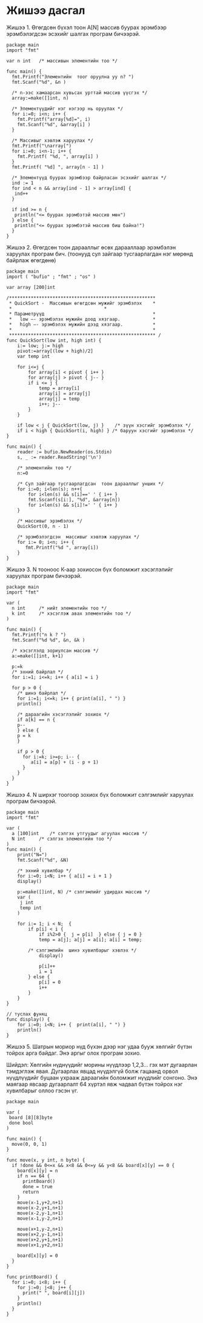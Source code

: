 # Жишээ дасгал

Жишээ 1. Өгөгдсөн бүхэл тоон А[N] массив буурах эрэмбээр эрэмбэлэгдсэн эсэхийг шалгах програм бичээрэй.

```
package main
import "fmt"

var n int 	/* массивын элементийн тоо */

func main() {
  fmt.Printf("Элементийн  тоог оруулна уу n? ")
  fmt.Scanf("%d", &n )

  /* n-ээс хамаарсан хувьсах урттай массив үүсгэх */
  array:=make([]int, n)

  /* Элементүүдийг нэг нэгээр нь оруулах */
  for i:=0; i<n; i++ {
    fmt.Printf("array[%d]=", i)
    fmt.Scanf("%d", &array[i] )
  }

  /* Массивыг хэвлэж харуулах */
  fmt.Printf("\narray[")
  for i:=0; i<n-1; i++ {
    fmt.Printf( "%d, ", array[i] )
  }
  fmt.Printf( "%d] ", array[n - 1] )

  /* Элементүүд буурах эрэмбээр байрласан эсэхийг шалгах */
  ind := 1
  for ind < n && array[ind - 1] > array[ind] {
   ind++
  }

  if ind >= n {
   println("<= буурах эрэмбэтэй массив мөн")
  } else {
   println("<= буурах эрэмбэтэй массив биш байна!")
  }
}
```

Жишээ 2. Өгөгдсөн тоон дарааллыг өсөх дарааллаар эрэмбэлэн харуулах програм бич. (тоонууд сул зайгаар тусгаарлагдан нэг мөрөнд байрлаж өгөгдөнө)

```golang
package main
import ( "bufio" ; "fmt" ; "os" )

var array [200]int

/******************************************************    
 * QuickSort -  Массивын өгөгдсөн мужийг эрэмбэлэх    *
 * 							        *
 * Параметрүүд                                        *
 *   low –- эрэмбэлэх мужийн доод хязгаар.            *
 *   high –- эрэмбэлэх мужийн дээд хязгаар.           *
 *                                                    *
 ****************************************************** /
func QuickSort(low int, high int) {
    i:= low; j:= high
    pivot:=array[(low + high)/2]
    var temp int

    for i<=j {
        for array[i] < pivot { i++ }
        for array[j] > pivot { j-- }
        if i <= j {
            temp = array[i]
            array[i] = array[j]
            array[j] = temp
            i++; j--
        }
    }

    if low < j { QuickSort(low, j) }	/* зүүн хэсгийг эрэмбэлэх */
    if i < high { QuickSort(i, high) } /* баруун хэсгийг эрэмбэлэх */
}

func main() {
    reader := bufio.NewReader(os.Stdin)
    s, _ := reader.ReadString('\n')

    /* элементийн тоо */
    n:=0

    /* Сул зайгаар тусгаарлагдсан  тоон дарааллыг унших */
    for i:=0; i<len(s); n++{
        for i<len(s) && s[i]==' ' { i++ }
        fmt.Sscanf(s[i:], "%d", &array[n])
        for i<len(s) && s[i]!=' ' { i++ }
    }

    /* массивыг эрэмбэлэх */
    QuickSort(0, n - 1)

    /* эрэмбэлэгдсэн  массивыг хэвлэж харуулах */
    for i:= 0; i<n; i++ {
       fmt.Printf("%d ", array[i])
    }
}
```

Жишээ 3. N тооноос К-аар зохиосон бүх боломжит хэсэглэлийг харуулах програм бичээрэй.

```
package main
import "fmt"

var (
  n int		/* нийт элементийн тоо */
  k int		/* хэсэглэж авах элементийн тоо */
)

func main() {
  fmt.Printf("n k ? ")
  fmt.Scanf("%d %d", &n, &k )

  /* хэсэглэлд зориулсан массив */
  a:=make([]int, k+1)

  p:=k
  /* эхний байрлал */
  for i:=1; i<=k; i++ { a[i] = i }

  for p > 0 {
    /* шинэ байрлал */
    for i:=1; i<=k; i++ { print(a[i], " ") }
    println()

    /* дараагийн хэсэглэлийг зохиох */  
    if a[k] == n {
	p--
    } else {
	p = k
    }

    if p > 0 {
      for i:=k; i>=p; i-- {
         a[i] = a[p] + (i - p + 1)
      }
    }
  }
}
```

Жишээ 4.  N ширхэг тоогоор зохиох бүх боломжит сэлгэмлийг харуулах програм бичээрэй.

```
package main
import "fmt"

var (
  a [100]int	/* сэлгэх утгуудыг агуулах массив */
  N int		/* сэлгэх элементийн тоо */
)
func main() {
    print("N=")
    fmt.Scanf("%d", &N)

    /* эхний хувилбар */
    for i:=0; i<N; i++ { a[i] = i + 1 }
    display()

    p:=make([]int, N) /* сэлгэмлийг удирдах массив */
    var (
     j int
     temp int
    )   

    for i:= 1; i < N;  {
        if p[i] < i {
            if i%2>0 {  j = p[i]  } else { j = 0 }
            temp = a[j]; a[j] = a[i]; a[i] = temp;

	    /* сэлгэмлийн  шинэ хувилбарыг хэвлэх */
            display()

            p[i]++
            i = 1
        } else {
            p[i] = 0
            i++
        }
    }
}

// туслах функц
func display() {
    for i:=0; i<N; i++ {  print(a[i], " ") }
    println()
}
```

Жишээ 5. Шатрын мориор нүд бүхэн дээр нэг удаа бууж хөлгийг бүтэн тойрох арга байдаг. Энэ аргыг олох програм зохио.

Шийдэл:  Хөлгийн нүднүүдийг морины нүүдлээр 1,2,3… гэх мэт дугаарлан тэмдэглэж явая. Дугаарлах явцад нүүдэлгүй болж гацаанд орвол нүүдлүүдийг буцаан ухрааж дараагийн боломжит нүүдлийг сонгоно. Энэ маягаар явсаар дугаарлалт 64 хүртэл явж чадвал бүтэн тойрох нэг хувилбарыг оллоо гэсэн үг.

```
package main

var (
 board [8][8]byte
 done bool
)

func main() {
  move(0, 0, 1)
}

func move(x, y int, n byte) {
  if !done && 0<=x && x<8 && 0<=y && y<8 && board[x][y] == 0 {
	board[x][y] = n
	if n == 64 {
	  printBoard()
	  done = true
	  return
	}
	move(x-1,y+2,n+1)
	move(x-2,y+1,n+1)
	move(x-2,y-1,n+1)
	move(x-1,y-2,n+1)

	move(x+1,y-2,n+1)
	move(x+2,y-1,n+1)
	move(x+2,y+1,n+1)
	move(x+1,y+2,n+1)

	board[x][y] = 0
  }
}

func printBoard() {
  for i:=0; i<8; i++ {
    for j:=0; j<8; j++ {
      print(" ", board[i][j])
    }
    println()
  }
}
```
